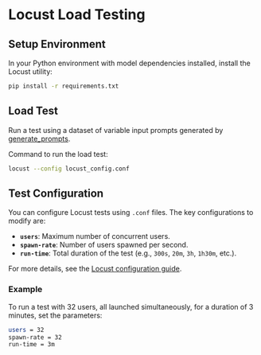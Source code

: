 # Locust Load Testing

## Setup Environment

In your Python environment with model dependencies installed, install the Locust utility:

```bash
pip install -r requirements.txt
```

## Load Test

Run a test using a dataset of variable input prompts generated by [generate_prompts](./../utils/prompt_generation.py#250).

Command to run the load test:

```bash
locust --config locust_config.conf
```

## Test Configuration

You can configure Locust tests using `.conf` files. The key configurations to modify are:

- **`users`**: Maximum number of concurrent users.
- **`spawn-rate`**: Number of users spawned per second.
- **`run-time`**: Total duration of the test (e.g., `300s`, `20m`, `3h`, `1h30m`, etc.).

For more details, see the [Locust configuration guide](https://docs.locust.io/en/2.25.0/configuration.html).

### Example

To run a test with 32 users, all launched simultaneously, for a duration of 3 minutes, set the parameters:

```bash
users = 32
spawn-rate = 32
run-time = 3m
```
